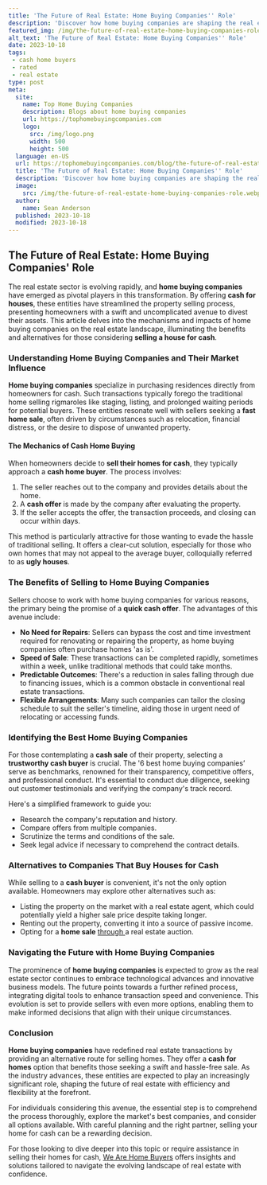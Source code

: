 ```yaml
---
title: 'The Future of Real Estate: Home Buying Companies'' Role'
description: 'Discover how home buying companies are shaping the real estate industry. Explore the evolving role they play and satisfy your curiousity about the future of buying homes.'
featured_img: /img/the-future-of-real-estate-home-buying-companies-role.webp
alt_text: 'The Future of Real Estate: Home Buying Companies'' Role'
date: 2023-10-18
tags:
 - cash home buyers
 - rated
 - real estate
type: post
meta:
  site:
    name: Top Home Buying Companies
    description: Blogs about home buying companies
    url: https://tophomebuyingcompanies.com
    logo:
      src: /img/logo.png
      width: 500
      height: 500
  language: en-US
  url: https://tophomebuyingcompanies.com/blog/the-future-of-real-estate-home-buying-companies-role
  title: 'The Future of Real Estate: Home Buying Companies'' Role'
  description: 'Discover how home buying companies are shaping the real estate industry. Explore the evolving role they play and satisfy your curiousity about the future of buying homes.'
  image:
    src: /img/the-future-of-real-estate-home-buying-companies-role.webp
  author:
    name: Sean Anderson
  published: 2023-10-18
  modified: 2023-10-18
---
```



## The Future of Real Estate: Home Buying Companies' Role

The real estate sector is evolving rapidly, and **home buying companies** have emerged as pivotal players in this transformation. By offering **cash for houses**, these entities have streamlined the property selling process, presenting homeowners with a swift and uncomplicated avenue to divest their assets. This article delves into the mechanisms and impacts of home buying companies on the real estate landscape, illuminating the benefits and alternatives for those considering **selling a house for cash**.

### Understanding Home Buying Companies and Their Market Influence

**Home buying companies** specialize in purchasing residences directly from homeowners for cash. Such transactions typically forego the traditional home selling rigmaroles like staging, listing, and prolonged waiting periods for potential buyers. These entities resonate well with sellers seeking a **fast home sale**, often driven by circumstances such as relocation, financial distress, or the desire to dispose of unwanted property.

#### The Mechanics of Cash Home Buying

When homeowners decide to **sell their homes for cash**, they typically approach a **cash home buyer**. The process involves:

1. The seller reaches out to the company and provides details about the home.
2. A **cash offer** is made by the company after evaluating the property.
3. If the seller accepts the offer, the transaction proceeds, and closing can occur within days.

This method is particularly attractive for those wanting to evade the hassle of traditional selling. It offers a clear-cut solution, especially for those who own homes that may not appeal to the average buyer, colloquially referred to as **ugly houses**.

### The Benefits of Selling to Home Buying Companies

Sellers choose to work with home buying companies for various reasons, the primary being the promise of a **quick cash offer**. The advantages of this avenue include:
  - **No Need for Repairs**: Sellers can bypass the cost and time investment required for renovating or repairing the property, as home buying companies often purchase homes 'as is'.
  - **Speed of Sale**: These transactions can be completed rapidly, sometimes within a week, unlike traditional methods that could take months.
  - **Predictable Outcomes**: There's a reduction in sales falling through due to financing issues, which is a common obstacle in conventional real estate transactions.
  - **Flexible Arrangements**: Many such companies can tailor the closing schedule to suit the seller's timeline, aiding those in urgent need of relocating or accessing funds.

### Identifying the Best Home Buying Companies

For those contemplating a **cash sale** of their property, selecting a **trustworthy cash buyer** is crucial. The '6 best home buying companies’ serve as benchmarks, renowned for their transparency, competitive offers, and professional conduct. It's essential to conduct due diligence, seeking out customer testimonials and verifying the company's track record.

Here's a simplified framework to guide you:
  - Research the company's reputation and history.
  - Compare offers from multiple companies.
  - Scrutinize the terms and conditions of the sale.
  - Seek legal advice if necessary to comprehend the contract details.

### Alternatives to Companies That Buy Houses for Cash

While selling to a **cash buyer** is convenient, it's not the only option available. Homeowners may explore other alternatives such as:
  - Listing the property on the market with a real estate agent, which could potentially yield a higher sale price despite taking longer.
  - Renting out the property, converting it into a source of passive income.
  - Opting for a **home sale** [through  ](https://tophomebuyingcompanies.com/blog/marketing-your-home-to-attract-top-buying-companies)a real estate auction.

### Navigating the Future with Home Buying Companies

The prominence of **home buying companies** is expected to grow as the real estate sector continues to embrace technological advances and innovative business models. The future points towards a further refined process, integrating digital tools to enhance transaction speed and convenience. This evolution is set to provide sellers with even more options, enabling them to make informed decisions that align with their unique circumstances.

### Conclusion

**Home buying companies** have redefined real estate transactions by providing an alternative route for selling homes. They offer a **cash for homes** option that benefits those seeking a swift and hassle-free sale. As the industry advances, these entities are expected to play an increasingly significant role, shaping the future of real estate with efficiency and flexibility at the forefront.

For individuals considering this avenue, the essential step is to comprehend the process thoroughly, explore the market's best companies, and consider all options available. With careful planning and the right partner, selling your home for cash can be a rewarding decision.

For those looking to dive deeper into this topic or require assistance in selling their homes for cash, [We Are Home Buyers](https://www.wearehomebuyers.com/) offers insights and solutions tailored to navigate the evolving landscape of real estate with confidence.